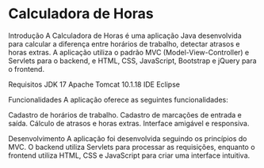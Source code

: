 
# Calculadora de Horas
Introdução
A Calculadora de Horas é uma aplicação Java desenvolvida para calcular a diferença entre horários de trabalho, detectar atrasos e horas extras. A aplicação utiliza o padrão MVC (Model-View-Controller) e Servlets para o backend, e HTML, CSS, JavaScript, Bootstrap e jQuery para o frontend.

Requisitos
JDK 17
Apache Tomcat 10.1.18
IDE Eclipse

Funcionalidades
A aplicação oferece as seguintes funcionalidades:

Cadastro de horários de trabalho.
Cadastro de marcações de entrada e saída.
Cálculo de atrasos e horas extras.
Interface amigável e responsiva.

Desenvolvimento
A aplicação foi desenvolvida seguindo os princípios do MVC. O backend utiliza Servlets para processar as requisições, enquanto o frontend utiliza HTML, CSS e JavaScript para criar uma interface intuitiva.